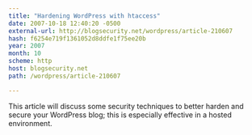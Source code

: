```yaml
---
title: "Hardening WordPress with htaccess"
date: 2007-10-18 12:40:20 -0500
external-url: http://blogsecurity.net/wordpress/article-210607
hash: f6254e719f1361052d8ddfe1f75ee20b
year: 2007
month: 10
scheme: http
host: blogsecurity.net
path: /wordpress/article-210607

---
```


This article will discuss some security techniques to better harden and secure your WordPress blog; this is especially effective in a hosted environment.
